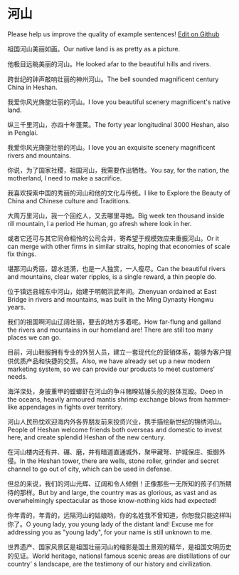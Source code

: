 # 河山

Please help us improve the quality of example sentences! [Edit on Github](https://github.com/jiyushe/jiyu-example-sentence-source/blob/main/chinese/heshan_1.md)

<p><span class="chinese">祖国河山美丽如画。</span><span class="english">Our native land is as pretty as a picture.</span></p>

<p><span class="chinese">他极目远眺美丽的河山。</span><span class="english">He looked afar to the beautiful hills and rivers.</span></p>

<p><span class="chinese">跨世纪的钟声敲响壮丽的神州河山。</span><span class="english">The bell sounded magnificent century China in Heshan.</span></p>

<p><span class="chinese">我爱你风光旖旎壮丽的河山。</span><span class="english">I love you beautiful scenery magnificent's native land.</span></p>

<p><span class="chinese">纵三千里河山，亦四十年蓬莱。</span><span class="english">The forty year longitudinal 3000 Heshan, also in Penglai.</span></p>

<p><span class="chinese">我爱你风光旖旎壮丽的河山。</span><span class="english">I love you an exquisite scenery magnificent rivers and mountains.</span></p>

<p><span class="chinese">你说，为了国家社稷，祖国河山，我需要作出牺牲。</span><span class="english">You say, for the nation, the motherland, I need to make a sacrifice.</span></p>

<p><span class="chinese">我喜欢探索中国的秀丽的河山和他的文化与传统。</span><span class="english">I like to Explore the Beauty of China and Chinese culture and Traditions.</span></p>

<p><span class="chinese">大周万里河山，我一个回纥人，又去哪里寻她。</span><span class="english">Big week ten thousand inside rill mountain, I a period He human, go afresh where look in her.</span></p>

<p><span class="chinese">或者它还可与其它同命相怜的公司合并，寄希望于规模效应来重振河山。</span><span class="english">Or it can merge with other firms in similar straits, hoping that economies of scale fix things.</span></p>

<p><span class="chinese">堪那河山秀丽，碧水涟漪，也是一人独赏，一人瘦尽。</span><span class="english">Can the beautiful rivers and mountains, clear water ripples, is a single reward, a thin people do.</span></p>

<p><span class="chinese">位于镇远县城东中河山，始建于明朝洪武年间。</span><span class="english">Zhenyuan ordained at East Bridge in rivers and mountains, was built in the Ming Dynasty Hongwu years.</span></p>

<p><span class="chinese">我们的祖国啊河山辽阔壮丽，要去的地方多着呢。</span><span class="english">How far-flung and galland the rivers and mountains in our homeland are! There are still too many places we can go.</span></p>

<p><span class="chinese">目前，河山鞋服拥有专业的外贸人员，建立一套现代化的营销体系，能够为客户提供优质产品和快捷的交货。</span><span class="english">Also, we have already set up a new modern marketing system, so we can provide our products to meet customers' needs.</span></p>

<p><span class="chinese">海洋深处，身披重甲的螳螂虾在河山的争斗赌暌姑锤头般的肢体互殴。</span><span class="english">Deep in the oceans, heavily armoured mantis shrimp exchange blows from hammer-like appendages in fights over territory.</span></p>

<p><span class="chinese">河山人民热忱欢迎海内外各界朋友前来投资兴业，携手描绘新世纪的锦绣河山。</span><span class="english">People of Heshan welcome friends both overseas and domestic to invest here, and create splendid Heshan of the new century.</span></p>

<p><span class="chinese">在河山楼内还有井、碾、磨，并有暗道直通城外，聚甲藏弩、护城保庄、抵御外侵。</span><span class="english">In the Heshan tower, there are wells, stone roller, grinder and secret channel to go out of city, which can be used in defense.</span></p>

<p><span class="chinese">但总的来说，我们的河山光辉、辽阔和令人倾倒！正像那些一无所知的孩子们所期待的那样。</span><span class="english">But by and large, the country was as glorious, as vast and as overwhelmingly spectacular as those know-nothing kids had expected!</span></p>

<p><span class="chinese">你年青的，年青的，远隔河山的姑娘哟，你的名姓我不曾知道，你恕我只能这样叫你了。</span><span class="english">O young lady, you young lady of the distant land! Excuse me for addressing you as "young lady", for your name is still unknown to me.</span></p>

<p><span class="chinese">世界遗产、国家风景区是祖国壮丽河山的缩影是国土景观的精华，是祖国文明历史的见证。</span><span class="english">World heritage, national famous scenic areas are distillations of our country' s landscape, are the testimony of our history and civilization.</span></p>

